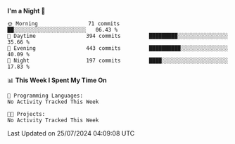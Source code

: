 <!--START_SECTION:waka-->
**I'm a Night 🦉** 

```text
🌞 Morning                71 commits          ██░░░░░░░░░░░░░░░░░░░░░░░   06.43 % 
🌆 Daytime                394 commits         █████████░░░░░░░░░░░░░░░░   35.66 % 
🌃 Evening                443 commits         ██████████░░░░░░░░░░░░░░░   40.09 % 
🌙 Night                  197 commits         ████░░░░░░░░░░░░░░░░░░░░░   17.83 % 
```


📊 **This Week I Spent My Time On** 

```text
💬 Programming Languages: 
No Activity Tracked This Week

🐱‍💻 Projects: 
No Activity Tracked This Week
```


 Last Updated on 25/07/2024 04:09:08 UTC
<!--END_SECTION:waka-->
